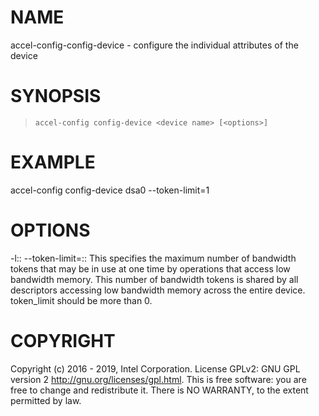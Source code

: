
NAME
====

accel-config-config-device - configure the individual attributes of the
device

SYNOPSIS
========

>     accel-config config-device <device name> [<options>]

EXAMPLE
=======

accel-config config-device dsa0 --token-limit=1

OPTIONS
=======

-l::
--token-limit=::
This specifies the maximum number of bandwidth tokens that may be in use
at one time by operations that access low bandwidth memory. This number
of bandwidth tokens is shared by all descriptors accessing low bandwidth
memory across the entire device. token_limit should be more than 0.

COPYRIGHT
=========

Copyright (c) 2016 - 2019, Intel Corporation. License GPLv2: GNU GPL
version 2 <http://gnu.org/licenses/gpl.html>. This is free software: you
are free to change and redistribute it. There is NO WARRANTY, to the
extent permitted by law.
